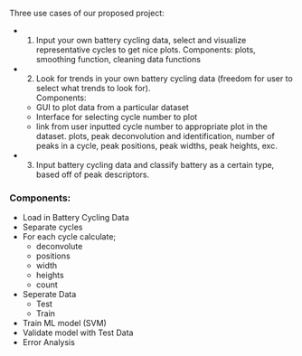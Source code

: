 Three use cases of our proposed project: 
* 1. Input your own battery cycling data, select and visualize 
representative cycles to get nice plots.
Components: plots, smoothing function, cleaning data functions  
* 2. Look for trends in your own battery cycling data (freedom for user 
to select what trends to look for).  
Components:
	* GUI to plot data from a particular dataset
	* Interface for selecting cycle number to plot
	* link from user inputted cycle number to appropriate plot in the 
dataset.
plots, peak 
deconvolution 
and identification, number of 
peaks in a cycle, peak positions, peak widths, peak heights, exc.

* 3. Input battery cycling data and classify battery as a certain type, 
based off of peak descriptors.  
### Components: 
- Load in Battery Cycling Data
 - Separate cycles 
 - For each cycle calculate; 
	- deconvolute 
	- positions 
	- width 
	- heights 
	- count 
 - Seperate Data 
	- Test 
	- Train 
 - Train ML model (SVM)  
 - Validate model with Test Data 
 - Error Analysis 
 
